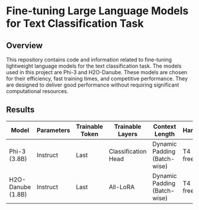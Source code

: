 # Fine-tuning Large Language Models for Text Classification Task

## Overview

This repository contains code and information related to fine-tuning lightweight language models for the text classification task. The models used in this project are Phi-3 and H2O-Danube. These models are chosen for their efficiency, fast training times, and competitive performance. They are designed to deliver good performance without requiring significant computational resources.


## Results
| Model           | Parameters | Trainable Token | Trainable Layers | Context Length          | Hardware         | Training Time | Training Accuracy | Validation Accuracy | Test Accuracy |
|-----------------|------------|-----------------|------------------|-------------------------|------------------|----------------|-------------------|---------------------|---------------|
| Phi-3 (3.8B)    | Instruct   | Last            | Classification Head | Dynamic Padding (Batch-wise) | T4 (Colab free) | 0.63 min       | 99.51%            | 99.32%              | 96.66%        |
| H2O-Danube (1.8B) | Instruct  | Last            | All-LoRA         | Dynamic Padding (Batch-wise) | T4 (Colab free) | 3.50 min       | 99.71%            | 99.32%              | 97.33%        |
